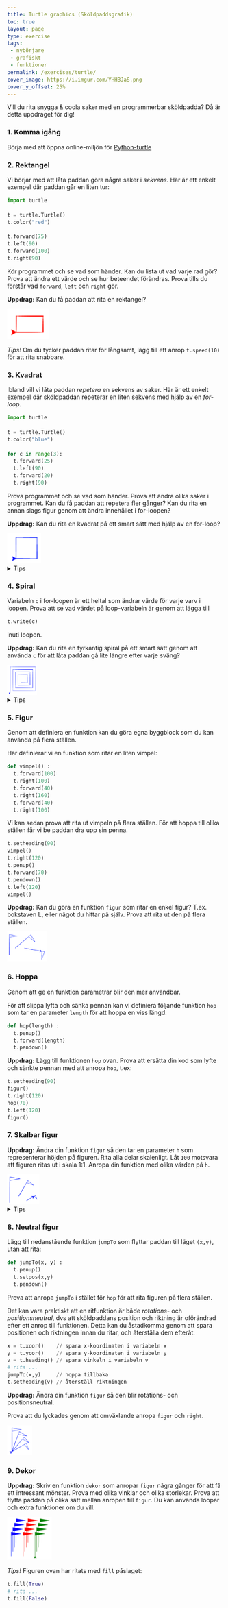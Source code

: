 ```yaml
---
title: Turtle graphics (Sköldpaddsgrafik)
toc: true
layout: page
type: exercise
tags:
 - nybörjare
 - grafiskt
 - funktioner
permalink: /exercises/turtle/
cover_image: https://i.imgur.com/YHHBJaS.png
cover_y_offset: 25%
---
```


Vill du rita snygga & coola saker med en programmerbar sköldpadda? Då är detta uppdraget för dig!

### 1. Komma igång

Börja med att öppna online-miljön för [Python-turtle](https://repl.it/languages/python_turtle)

### 2. Rektangel
<!--Sekvens-->

Vi börjar med att låta paddan göra några saker i *sekvens*. Här är ett enkelt exempel där paddan går en liten tur:

```python
import turtle

t = turtle.Turtle()
t.color("red")

t.forward(75)
t.left(90)
t.forward(100)
t.right(90)
```

Kör programmet och se vad som händer. Kan du lista ut vad varje rad gör? Prova att ändra ett värde och se hur beteendet förändras. Prova tills du förstår vad `forward`, `left` och `right` gör.

**Uppdrag:** Kan du få paddan att rita en rektangel?

<img src="fig-rectangle.png" height="70">

*Tips!* Om du tycker paddan ritar för långsamt, lägg till ett anrop `t.speed(10)` för att rita snabbare.


### 3. Kvadrat
<!-- Repetition -->

Ibland vill vi låta paddan *repetera* en sekvens av saker. Här är ett enkelt exempel där sköldpaddan repeterar en liten sekvens med hjälp av en *for-loop*.

```python
import turtle

t = turtle.Turtle()
t.color("blue")

for c in range(3):
  t.forward(25)
  t.left(90)
  t.forward(20)
  t.right(90)
```
Prova programmet och se vad som händer. Prova att ändra olika saker i programmet. Kan du få paddan att repetera fler gånger? Kan du rita en annan slags figur genom att ändra innehållet i for-loopen?

**Uppdrag:** Kan du rita en kvadrat på ett smart sätt med hjälp av en for-loop?

<img src="fig-square.png" height="70">


<details>
  <summary markdown="span">
    Tips
  </summary>
  <pre>
for c in range(4):
  t.forward(75)
  t.left(90)
  </pre>
</details>

### 4. Spiral
<!-- Loop variabel -->

Variabeln `c` i for-loopen är ett heltal som ändrar värde för varje varv i loopen. Prova att se vad värdet på loop-variabeln är genom att lägga till

```python
t.write(c)
```
inuti loopen.

**Uppdrag:** Kan du rita en fyrkantig spiral på ett smart sätt genom att använda `c` för att låta paddan gå lite längre efter varje sväng?

<img src="fig-spiral.png" height="70">


<details>
  <summary markdown="span">
    Tips
  </summary>
  <pre>
for c in range(16):
  t.forward(75+10*c)
  t.left(90)
  </pre>
</details>


### 5. Figur
<!-- funktion -->

Genom att definiera en funktion kan du göra egna byggblock som du kan använda på flera ställen.

Här definierar vi en funktion som ritar en liten vimpel:

```python
def vimpel() :
  t.forward(100)
  t.right(100)
  t.forward(40)
  t.right(160)
  t.forward(40)
  t.right(100)
```

Vi kan sedan prova att rita ut vimpeln på flera ställen. För att hoppa till olika ställen får vi be paddan dra upp sin penna.

```python
t.setheading(90)
vimpel()
t.right(120)
t.penup()
t.forward(70)
t.pendown()
t.left(120)
vimpel()
```


**Uppdrag:** Kan du göra en funktion `figur` som ritar en enkel figur? T.ex. bokstaven L, eller något du hittar på själv. Prova att rita ut den på flera ställen.

<img src="fig-figure.png" height="70">



### 6. Hoppa
<!-- funktion med parameter -->

Genom att ge en funktion parametrar blir den mer användbar.

För att slippa lyfta och sänka pennan kan vi definiera följande funktion `hop` som tar en parameter `length` för att hoppa en viss längd:

```python
def hop(length) :
  t.penup()
  t.forward(length)
  t.pendown()
```

**Uppdrag:** Lägg till funktionen `hop` ovan. Prova att ersätta din kod som lyfte och sänkte pennan med att anropa `hop`, t.ex:

```python
t.setheading(90)
figur()
t.right(120)
hop(70)
t.left(120)
figur()
```

### 7. Skalbar figur
<!-- funktion med parameter -->

**Uppdrag:** Ändra din funktion `figur` så den tar en parameter `h` som representerar höjden på figuren. Rita alla delar skalenligt. Låt `100` motsvara att figuren ritas ut i skala 1:1. Anropa din funktion med olika värden på `h`.

<img src="fig-scaled.png" height="70">


<details>
  <summary markdown="span">
    Tips
  </summary>
Multiplicera sträckor med <code>h</code> och dividera med 100. Dvs i stället för att skriva <code>forward(60)</code>, skriv <code>forward(60*h/100)</code>.
</details>

### 8. Neutral figur
<!-- funktion med flera parametrar -->

Lägg till nedanstående funktion `jumpTo` som flyttar paddan till läget `(x,y)`, utan att rita:

```python
def jumpTo(x, y) :
  t.penup()
  t.setpos(x,y)
  t.pendown()
```

Prova att anropa `jumpTo` i stället för `hop` för att rita figuren på flera ställen.

Det kan vara praktiskt att en ritfunktion är både *rotations-* och *positionsneutral*, dvs att sköldpaddans position och riktning är oförändrad efter ett anrop till funktionen.
Detta kan du åstadkomma genom att spara positionen och riktningen innan du ritar, och återställa dem efteråt:

```python
x = t.xcor()    // spara x-koordinaten i variabeln x
y = t.ycor()    // spara y-koordinaten i variabeln y
v = t.heading() // spara vinkeln i variabeln v
# rita ...
jumpTo(x,y)     // hoppa tillbaka
t.setheading(v) // återställ riktningen
```

**Uppdrag:** Ändra din funktion `figur` så den blir rotations- och positionsneutral.

Prova att du lyckades genom att omväxlande anropa `figur` och `right`.

<img src="fig-neutral.png" height="70">



### 9. Dekor
<!-- Flera funktioner och anrop -->

**Uppdrag:** Skriv en funktion `dekor` som anropar `figur` några gånger för att få ett intressant mönster. Prova med olika vinklar och olika storlekar. Prova att flytta paddan på olika sätt mellan anropen till `figur`. Du kan använda loopar och extra funktioner om du vill.

<img src="fig-decor.png" height="100">

*Tips!* Figuren ovan har ritats med `fill` påslaget:

```python
t.fill(True)
# rita ...
t.fill(False)
```



<!--

# Alternativ

TODO - någon övning på if-satser


# Tårta

TODO - en övning för att göra en funktion som ritar en tårta som har en färg för kanten och en för innehållet, och som kan placeras i antingen x eller y-led (så man kan rita flera tårtor bredvid varandra). Att användas i Piece-of-cake-uppdraget.

# Rita en blomma

TODO - en övning för att göra en funktion som ritar en liten enkel blomma. Ge funktionen x o y-parametrar så man kan dekorera tårtan genom att rita blommor på den. Att användas i Piece-of-cake-uppdraget.

# Rita koordinataxlar

TODO - övning för att göra en funktion som ritar en x och en y-axel. Att användas senare i uppdrag om att rita matematiska funktioner.

# Färgglad sköldpadda

Kör följande i varje steg i loopen (glöm inte att lägga till `import random` längst upp i filen!)

```py
t.color(random.choice(['red', 'green', 'magenta', 'orange', 'blue']))
```

-->
